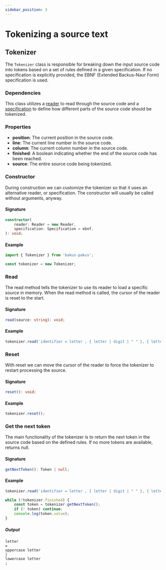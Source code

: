 ```yaml
---
sidebar_position: 3
---
```


# Tokenizing a source text

## Tokenizer

The `Tokenizer` class is responsible for breaking down the input source code into tokens based on a set of rules defined in a given specification. If no specification is explicitly provided, the EBNF (Extended Backus-Naur Form) specification is used.

### Dependencies

This class utilizes a [reader](reader) to read through the source code and a [specification](specification) to define how different parts of the source code should be tokenized.

### Properties

* **position**: The current position in the source code.
* **line**: The current line number in the source code.
* **column**: The current column number in the source code.
* **finished**: A boolean indicating whether the end of the source code has been reached.
* **source**: The entire source code being tokenized.

### Constructor

During construction we can customize the tokenizer so that it uses an alternative reader, or specification. The constructor will usually be called without arguments, anyway.

#### Signature

```typescript
constructor(
    reader: Reader = new Reader,
    specification: Specification = ebnf,
): void;
```

#### Example

```typescript
import { Tokenizer } from 'bakus-pakus';

const tokenizer = new Tokenizer;
```

### Read

The read method tells the tokenizer to use its reader to load a specific source in memory. When the read method is called, the cursor of the reader is reset to the start.

#### Signature

```typescript
read(source: string): void;
```

#### Example

```typescript
tokenizer.read('identifier = letter , { letter | digit | " " }, { letter | digit } ;');
```

### Reset

With reset we can move the cursor of the reader to force the tokenizer to restart processing the source.

#### Signature

```typescript
reset(): void;
```

#### Example

```typescript
tokenizer.reset();
```

### Get the next token

The main functionality of the tokenizer is to return the next token in the source code based on the defined rules. If no more tokens are available, returns null.

#### Signature

```typescript
getNextToken(): Token | null;
```

#### Example

```typescript
tokenizer.read('identifier = letter , { letter | digit | " " }, { letter | digit } ;');

while (!tokenizer.finished) {
    const token = tokenizer.getNextToken();
    if (! token) continue;
    console.log(token.value);
}
```

##### Output

```
letter
=
uppercase letter
|
lowercase letter
;
```
